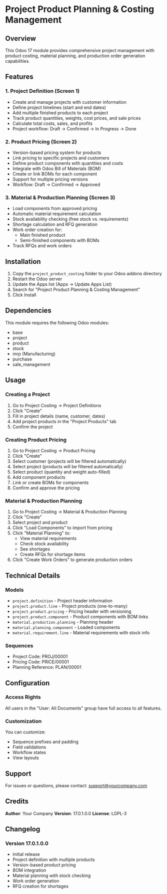 # Project Product Planning & Costing Management

## Overview
This Odoo 17 module provides comprehensive project management with product costing, material planning, and production order generation capabilities.

## Features

### 1. Project Definition (Screen 1)
- Create and manage projects with customer information
- Define project timelines (start and end dates)
- Add multiple finished products to each project
- Track product quantities, weights, cost prices, and sale prices
- Calculate total costs, sales, and profits
- Project workflow: Draft → Confirmed → In Progress → Done

### 2. Product Pricing (Screen 2)
- Version-based pricing system for products
- Link pricing to specific projects and customers
- Define product components with quantities and costs
- Integrate with Odoo Bill of Materials (BOM)
- Create or link BOMs for each component
- Support for multiple pricing versions
- Workflow: Draft → Confirmed → Approved

### 3. Material & Production Planning (Screen 3)
- Load components from approved pricing
- Automatic material requirement calculation
- Stock availability checking (free stock vs. requirements)
- Shortage calculation and RFQ generation
- Work order creation for:
  - Main finished product
  - Semi-finished components with BOMs
- Track RFQs and work orders

## Installation

1. Copy the `project_product_costing` folder to your Odoo addons directory
2. Restart the Odoo server
3. Update the Apps list (Apps → Update Apps List)
4. Search for "Project Product Planning & Costing Management"
5. Click Install

## Dependencies

This module requires the following Odoo modules:
- base
- project
- product
- stock
- mrp (Manufacturing)
- purchase
- sale_management

## Usage

### Creating a Project
1. Go to Project Costing → Project Definitions
2. Click "Create"
3. Fill in project details (name, customer, dates)
4. Add project products in the "Project Products" tab
5. Confirm the project

### Creating Product Pricing
1. Go to Project Costing → Product Pricing
2. Click "Create"
3. Select customer (projects will be filtered automatically)
4. Select project (products will be filtered automatically)
5. Select product (quantity and weight auto-filled)
6. Add component products
7. Link or create BOMs for components
8. Confirm and approve the pricing

### Material & Production Planning
1. Go to Project Costing → Material & Production Planning
2. Click "Create"
3. Select project and product
4. Click "Load Components" to import from pricing
5. Click "Material Planning" to:
   - View material requirements
   - Check stock availability
   - See shortages
   - Create RFQs for shortage items
6. Click "Create Work Orders" to generate production orders

## Technical Details

### Models
- `project.definition` - Project header information
- `project.product.line` - Project products (one-to-many)
- `project.product.pricing` - Pricing header with versioning
- `project.product.component` - Product components with BOM links
- `material.production.planning` - Planning header
- `material.planning.component` - Loaded components
- `material.requirement.line` - Material requirements with stock info

### Sequences
- Project Code: PROJ/00001
- Pricing Code: PRICE/00001
- Planning Reference: PLAN/00001

## Configuration

### Access Rights
All users in the "User: All Documents" group have full access to all features.

### Customization
You can customize:
- Sequence prefixes and padding
- Field validations
- Workflow states
- View layouts

## Support

For issues or questions, please contact: support@yourcompany.com

## Credits

**Author**: Your Company
**Version**: 17.0.1.0.0
**License**: LGPL-3

## Changelog

### Version 17.0.1.0.0
- Initial release
- Project definition with multiple products
- Version-based product pricing
- BOM integration
- Material planning with stock checking
- Work order generation
- RFQ creation for shortages

